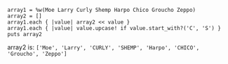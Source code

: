 ```
array1 = %w(Moe Larry Curly Shemp Harpo Chico Groucho Zeppo)
array2 = []
array1.each { |value| array2 << value }
array1.each { |value| value.upcase! if value.start_with?('C', 'S') }
puts array2
```
array2 is:
`['Moe', 'Larry', 'CURLY', 'SHEMP', 'Harpo', 'CHICO', 'Groucho', 'Zeppo']`
